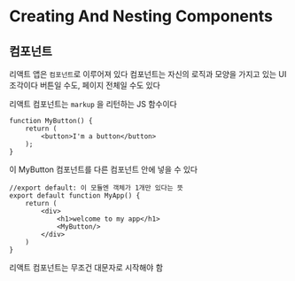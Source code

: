 # Creating And Nesting Components

## 컴포넌트

리액트 앱은 `컴포넌트`로 이루어져 있다
컴포넌트는 자신의 로직과 모양을 가지고 있는 UI 조각이다
버튼일 수도, 페이지 전체일 수도 있다

리액트 컴포넌트는 `markup` 을 리턴하는 JS 함수이다

	function MyButton() {
		return (
			<button>I'm a button</button>
		);
	}

이 MyButton 컴포넌트를 다른 컴포넌트 안에 넣을 수 있다

	//export default: 이 모듈엔 객체가 1개만 있다는 뜻
	export default function MyApp() {
		return (
			<div>
				<h1>welcome to my app</h1>
				<MyButton/>
			</div>
		)
	}

리액트 컴포넌트는 무조건 대문자로 시작해야 함

<!--stackedit_data:
eyJoaXN0b3J5IjpbLTE2NjUyMTY0OThdfQ==
-->